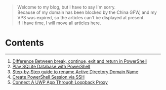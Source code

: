 > Welcome to my blog, but I have to say I'm sorry.  
> Because of my domain has been blocked by the China GFW, and my VPS was expired, so the articles can't be displayed at present.  
> If I have time, I will move all articles here.

# Contents
---
1.  [Difference Between break, continue, exit and return in PowerShell](/Difference-Between-break-continue-exit-return-PowerShell)
2.  [Play SQLite Database with PowerShell](/play-sqlite-database-with-powershell)
3.  [Step-by-Step guide to rename Active Directory Domain Name](/ad/Step-by-Step%20guide%20to%20rename%20Active%20Directory%20Domain%20Name)
4. [Create PowerShell Session via SSH](/win/create-powershell-session-via-ssh)
5. [Connect A UWP App Through Loopback Proxy](/win/connect-a-uwp-app-through-loopback-proxy)
